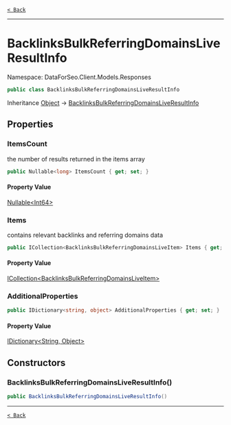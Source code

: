 [`< Back`](./)

---

# BacklinksBulkReferringDomainsLiveResultInfo

Namespace: DataForSeo.Client.Models.Responses

```csharp
public class BacklinksBulkReferringDomainsLiveResultInfo
```

Inheritance [Object](https://docs.microsoft.com/en-us/dotnet/api/system.object) → [BacklinksBulkReferringDomainsLiveResultInfo](./dataforseo.client.models.responses.backlinksbulkreferringdomainsliveresultinfo)

## Properties

### **ItemsCount**

the number of results returned in the items array

```csharp
public Nullable<long> ItemsCount { get; set; }
```

#### Property Value

[Nullable&lt;Int64&gt;](https://docs.microsoft.com/en-us/dotnet/api/system.nullable-1)<br>

### **Items**

contains relevant backlinks and referring domains data

```csharp
public ICollection<BacklinksBulkReferringDomainsLiveItem> Items { get; set; }
```

#### Property Value

[ICollection&lt;BacklinksBulkReferringDomainsLiveItem&gt;](./dataforseo.client.models.backlinksbulkreferringdomainsliveitem)<br>

### **AdditionalProperties**

```csharp
public IDictionary<string, object> AdditionalProperties { get; set; }
```

#### Property Value

[IDictionary&lt;String, Object&gt;](https://docs.microsoft.com/en-us/dotnet/api/system.collections.generic.idictionary-2)<br>

## Constructors

### **BacklinksBulkReferringDomainsLiveResultInfo()**

```csharp
public BacklinksBulkReferringDomainsLiveResultInfo()
```

---

[`< Back`](./)
